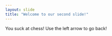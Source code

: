 ```yaml
---
layout: slide
title: "Welcome to our second slide!"
---
```

You suck at chess!
Use the left arrow to go back!
